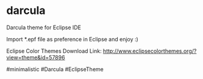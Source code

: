 # darcula
 Darcula theme for Eclipse IDE



Import *.epf file as preference in Eclipse and enjoy :)



Eclipse Color Themes Download Link: http://www.eclipsecolorthemes.org/?view=theme&id=57896



#minimalistic #Darcula #EclipseTheme
